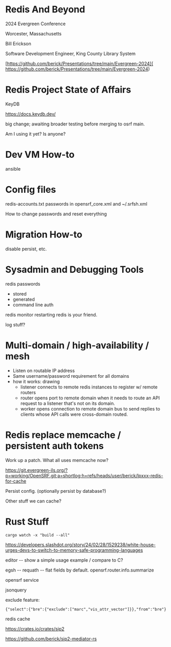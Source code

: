 # Redis And Beyond

2024 Evergreen Conference

Worcester, Massachusetts

Bill Erickson

Software Development Engineer, King County Library System

[https://github.com/berick/Presentations/tree/main/Evergreen-2024](
    https://github.com/berick/Presentations/tree/main/Evergreen-2024)

# Redis Project State of Affairs

KeyDB

https://docs.keydb.dev/

big change; awaiting broader testing before merging to osrf main.

Am I using it yet?  Is anyone?

# Dev VM How-to

ansible

# Config files

redis-accounts.txt
passwords in opensrf_core.xml and ~/.srfsh.xml

How to change passwords and reset everything

# Migration How-to

disable persist, etc.

# Sysadmin and Debugging Tools

redis passwords
- stored
- generated
- command line auth

redis monitor
restarting redis is your friend.

log stuff?

# Multi-domain / high-availability / mesh

* Listen on routable IP address
* Same username/password requirement for all domains
* how it works:  drawing
    * listener connects to remote redis instances to register w/ remote routers
    * router opens port to remote domain when it needs to route an API request
      to a listener that's not on its domain.
    * worker opens connection to remote domain bus to send replies
      to clients whose API calls were cross-domain routed.

# Redis replace memcache / persistent auth tokens

Work up a patch. What all uses memcache now?

https://git.evergreen-ils.org/?p=working/OpenSRF.git;a=shortlog;h=refs/heads/user/berick/lpxxx-redis-for-cache

Persist config. (optionally persist by database?)

Other stuff we can cache?

# Rust Stuff

```
cargo watch -x "build --all"
```

https://developers.slashdot.org/story/24/02/28/1529238/white-house-urges-devs-to-switch-to-memory-safe-programming-languages

editor
-- show a simple usage example / compare to C?

egsh
-- requath
-- flat fields by default.
opensrf.router.info.summarize

opensrf service 

jsonquery

exclude feature:

```
{"select":{"bre":{"exclude":["marc","vis_attr_vector"]}},"from":"bre"}
```

redis cache


https://crates.io/crates/sip2

https://github.com/berick/sip2-mediator-rs

